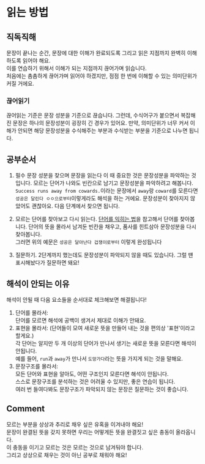 # 읽는 방법
## 직독직해
문장이 끝나는 순간, 문장에 대한 이해가 완료되도록 그리고 읽은 지점까지 완벽히 이해하도록 읽어야 해요.<br>
이를 연습하기 위해서 이해가 되는 지점까지 끊어가며 읽습니다.<br>
처음에는 촘촘하게 끊어가며 읽어야 하겠지만, 점점 한 번에 이해할 수 있는 의미단위가 커질 거에요.<br>

### 끊어읽기
끊어읽는 기준은 문장 성분을 기준으로 끊습니다. 그런데, 수식어구가 붙으면서 복잡해진 문장은 하나의 문장성분이 굉장히 긴 경우가 있어요.
만약, 의미단위가 너무 커서 이해가 안되면 해당 문장성분을 수식해주는 부분과 수식받는 부분을 기준으로 나누면 됩니다.

## 공부순서
1. 필수 문장 성분을 찾으며 문장을 읽는다
  이 때 중요한 것은 문장성분을 파악하는 것입니다. 모르는 단어가 나와도 빈칸으로 남기고 문장성분을 파악하려고 해봅니다.<br>
   `Success runs away from cowards.`이라는 문장에서 `away`랑 `coward`를 모른다면 `성공은 달린다 ㅇㅇ으로부터`이렇게라도 해석을 하는 거에요.
  문장성분이 찾아지지 않았어도 괜찮아요. 다음 단계에서 찾으면 됩니다.
  
1. 모르는 단어를 찾아보고 다시 읽는다.
  [단어를 익히는 법](./words.md)을 참고해서 단어를 찾아봅니다. 단어의 뜻을 몰라서 남겨둔 빈칸을 채우고, 품사를 힌트삼아 문장성분을 다시 찾아봅니다.<br>
  그러면 위의 예문은 `성공은 달아난다 겁쟁이로부터` 이렇게 완성됩니다
  
1. 질문하기.
  2단계까지 했는데도 문장성분이 파악되지 않을 때도 있습니다. 그럴 땐 표시해놨다가 질문하면 돼요!<br>
  
## 해석이 안되는 이유
해석이 안될 때 다음 요소들을 순서대로 체크해보면 해결됩니다!
1. 단어를 몰라서:<br>
  단어를 모르면 해석에 공백이 생겨서 제대로 이해가 안돼요.
1. 표현을 몰라서: (단어들이 모여 새로운 뜻을 만들어 내는 것을 편의상 '표현'이라고 할게요.)<br>
  각 단어는 알지만 두 개 이상의 단어가 만나서 생기는 새로운 뜻을 모른다면 해석이 안됩니다.<br>
  예를 들어, `run`과 `away`가 만나서 `도망가다`라는 뜻을 가지게 되는 것을 말해요.
1. 문장구조를 몰라서:<br>
  모든 단어와 표현을 알아도, 어떤 구조인지 모른다면 해석이 안됩니다.<br>
  스스로 문장구조를 분석하는 것은 어려울 수 있지만, 좋은 연습이 됩니다.<br>
  여러 번 들여다봐도 문장구조가 파악되지 않는 문장은 질문하는 것이 좋습니다.
  
## Comment
모르는 부분을 상상과 추리로 채우 싶은 유혹을 이겨내야 해요!<br>
문장이 완결된 뜻을 갖지 못하면 우리는 어떻게든 뜻을 완결짓고 싶은 충동이 올라옵니다.<br>
이 충동을 이기고 모르는 것은 모르는 것으로 남겨둬야 합니다.<br>
그리고 상상으로 채우는 것이 아닌 공부로 채워야 해요!<br>
